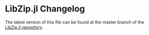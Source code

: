 # LibZip.jl Changelog

The latest version of this file can be found at the master branch of the [LibZip.jl repository](https://github.com/bhftbootcamp/LibZip.jl).
